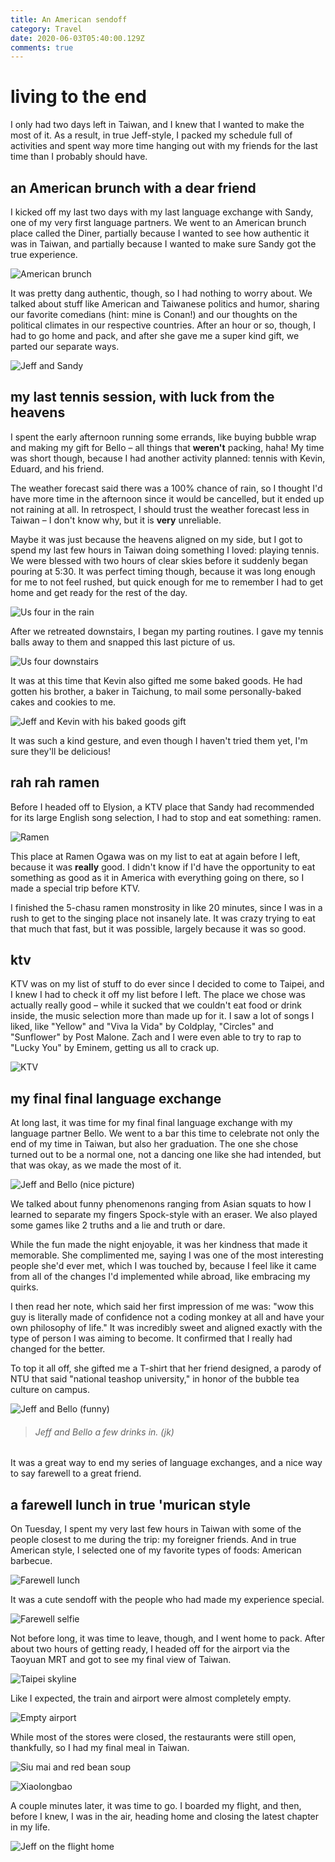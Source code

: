 ```yaml
---
title: An American sendoff
category: Travel
date: 2020-06-03T05:40:00.129Z
comments: true
---
```

# living to the end

I only had two days left in Taiwan, and I knew that I wanted to make the most of it. As a result, in true Jeff-style, I packed my schedule full of activities and spent way more time hanging out with my friends for the last time than I probably should have.

## an American brunch with a dear friend

I kicked off my last two days with my last language exchange with Sandy, one of my very first language partners. We went to an American brunch place called the Diner, partially because I wanted to see how authentic it was in Taiwan, and partially because I wanted to make sure Sandy got the true experience.

![American brunch](/images/taiwan20_060120_sandy_brunch_food.jpg)

It was pretty dang authentic, though, so I had nothing to worry about. We talked about stuff like American and Taiwanese politics and humor, sharing our favorite comedians (hint: mine is Conan!) and our thoughts on the political climates in our respective countries. After an hour or so, though, I had to go home and pack, and after she gave me a super kind gift, we parted our separate ways.

![Jeff and Sandy](/images/taiwan20_060120_sandy_jeff_brunch.jpg)

## my last tennis session, with luck from the heavens

I spent the early afternoon running some errands, like buying bubble wrap and making my gift for Bello – all things that **weren't** packing, haha! My time was short though, because I had another activity planned: tennis with Kevin, Eduard, and his friend.

The weather forecast said there was a 100% chance of rain, so I thought I'd have more time in the afternoon since it would be cancelled, but it ended up not raining at all. In retrospect, I should trust the weather forecast less in Taiwan – I don't know why, but it is **very** unreliable.

Maybe it was just because the heavens aligned on my side, but I got to spend my last few hours in Taiwan doing something I loved: playing tennis. We were blessed with two hours of clear skies before it suddenly began pouring at 5:30. It was perfect timing though, because it was long enough for me to not feel rushed, but quick enough for me to remember I had to get home and get ready for the rest of the day.

![Us four in the rain](/images/taiwan20_060120_tennis_last_time_rain.jpg)

After we retreated downstairs, I began my parting routines. I gave my tennis balls away to them and snapped this last picture of us.

![Us four downstairs](/images/taiwan20_060120_tennis_last_time_inside.jpg)

It was at this time that Kevin also gifted me some baked goods. He had gotten his brother, a baker in Taichung, to mail some personally-baked cakes and cookies to me.

![Jeff and Kevin with his baked goods gift](/images/taiwan20_060120_kevin_gift.jpg)

It was such a kind gesture, and even though I haven't tried them yet, I'm sure they'll be delicious!

## rah rah ramen

Before I headed off to Elysion, a KTV place that Sandy had recommended for its large English song selection, I had to stop and eat something: ramen.

![Ramen](/images/taiwan20_060120_ramen.jpg)

This place at Ramen Ogawa was on my list to eat at again before I left, because it was **really** good. I didn't know if I'd have the opportunity to eat something as good as it in America with everything going on there, so I made a special trip before KTV.

I finished the 5-chasu ramen monstrosity in like 20 minutes, since I was in a rush to get to the singing place not insanely late. It was crazy trying to eat that much that fast, but it was possible, largely because it was so good.

## ktv

KTV was on my list of stuff to do ever since I decided to come to Taipei, and I knew I had to check it off my list before I left. The place we chose was actually really good – while it sucked that we couldn't eat food or drink inside, the music selection more than made up for it. I saw a lot of songs I liked, like "Yellow" and "Viva la Vida" by Coldplay, "Circles" and "Sunflower" by Post Malone. Zach and I were even able to try to rap to "Lucky You" by Eminem, getting us all to crack up.

![KTV](/images/taiwan20_060120_ktv.jpg)

## my final final language exchange

At long last, it was time for my final final language exchange with my language partner Bello. We went to a bar this time to celebrate not only the end of my time in Taiwan, but also her graduation. The one she chose turned out to be a normal one, not a dancing one like she had intended, but that was okay, as we made the most of it.

![Jeff and Bello (nice picture)](/images/taiwan20_060120_bello_jeff_nice.jpg)

We talked about funny phenomenons ranging from Asian squats to how I learned to separate my fingers Spock-style with an eraser. We also played some games like 2 truths and a lie and truth or dare. 

While the fun made the night enjoyable, it was her kindness that made it memorable. She complimented me, saying I was one of the most interesting people she'd ever met, which I was touched by, because I feel like it came from all of the changes I'd implemented while abroad, like embracing my quirks. 

I then read her note, which said her first impression of me was: "wow this guy is literally made of confidence not a coding monkey at all and have your own philosophy of life." It was incredibly sweet and aligned exactly with the type of person I was aiming to become. It confirmed that I really had changed for the better.

To top it all off, she gifted me a T-shirt that her friend designed, a parody of NTU that said "national teashop university," in honor of the bubble tea culture on campus.

![Jeff and Bello (funny)](/images/taiwan20_060120_bello_jeff_funny_face.jpg)

> ###### *Jeff and Bello a few drinks in. (jk)*

It was a great way to end my series of language exchanges, and a nice way to say farewell to a great friend.

## a farewell lunch in true 'murican style

On Tuesday, I spent my very last few hours in Taiwan with some of the people closest to me during the trip: my foreigner friends. And in true American style, I selected one of my favorite types of foods: American barbecue. 

![Farewell lunch](/images/taiwan20_060220_farewell_lunch.jpg)

It was a cute sendoff with the people who had made my experience special.

![Farewell selfie](/images/taiwan20_060220_farewell_selfie.jpg)

Not before long, it was time to leave, though, and I went home to pack. After about two hours of getting ready, I headed off for the airport via the Taoyuan MRT and got to see my final view of Taiwan.

![Taipei skyline](/images/taiwan20_060220_taipei_final_view.jpg)

Like I expected, the train and airport were almost completely empty.

![Empty airport](/images/taiwan20_060220_empty_airport.jpg)

While most of the stores were closed, the restaurants were still open, thankfully, so I had my final meal in Taiwan.

![Siu mai and red bean soup](/images/taiwan20_060220_final_meal_siu_mai.jpg)

![Xiaolongbao](/images/taiwan20_060220_xiao_long_bao.jpg)

A couple minutes later, it was time to go. I boarded my flight, and then, before I knew, I was in the air, heading home and closing the latest chapter in my life.

![Jeff on the flight home](/images/taiwan20_060220_flight.jpg)